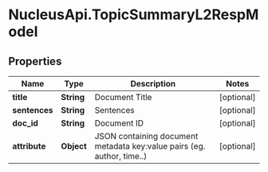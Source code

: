 # NucleusApi.TopicSummaryL2RespModel

## Properties
Name | Type | Description | Notes
------------ | ------------- | ------------- | -------------
**title** | **String** | Document Title | [optional] 
**sentences** | **String** | Sentences | [optional] 
**doc_id** | **String** | Document ID | [optional] 
**attribute** | **Object** | JSON containing document metadata key:value pairs (eg. author, time..) | [optional] 


